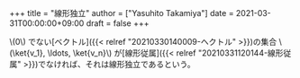 +++
title = "線形独立"
author = ["Yasuhito Takamiya"]
date = 2021-03-31T00:00:00+09:00
draft = false
+++

\\(0\\) でない[ベクトル]({{< relref "20210330140009-ヘクトル" >}})の集合 \\(\ket{v\_1}, \ldots, \ket{v\_n}\\) が[線形従属]({{< relref "20210331120144-線形従属" >}})でなければ、それは線形独立であるという。
